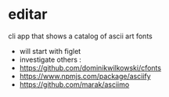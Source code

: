 # editar

cli app that shows a catalog of ascii art fonts 

 * will start with figlet 
 * investigate others : 
  * https://github.com/dominikwilkowski/cfonts
  * https://www.npmjs.com/package/asciify
  * https://github.com/marak/asciimo